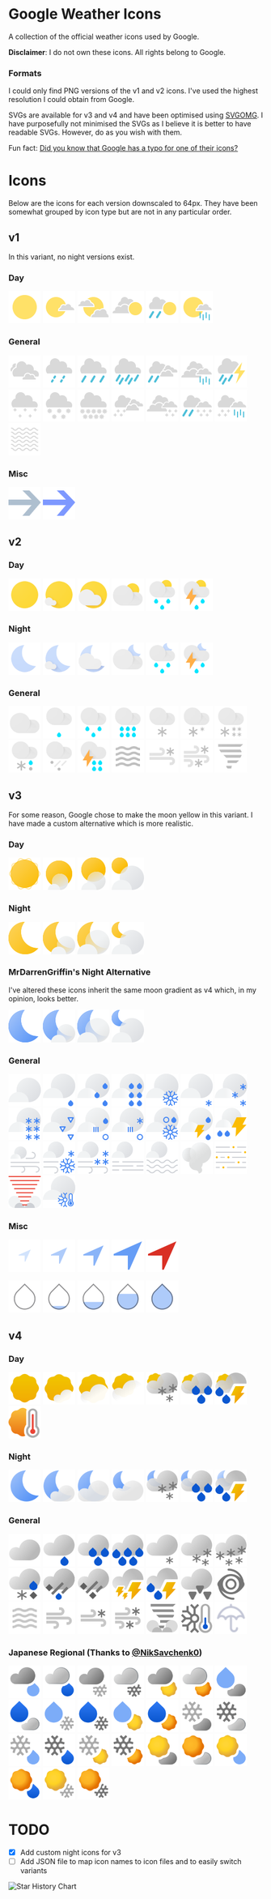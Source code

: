 # Google Weather Icons
A collection of the official weather icons used by Google.

**Disclaimer**: I do not own these icons. All rights belong to Google.

### Formats
I could only find PNG versions of the v1 and v2 icons. I've used the highest resolution I could obtain from Google.

SVGs are available for v3 and v4 and have been optimised using [SVGOMG](https://svgomg.net/). I have purposefully not minimised the SVGs as I believe it is better to have readable SVGs. However, do as you wish with them.

Fun fact: [Did you know that Google has a typo for one of their icons?](https://twitter.com/MrDarrenGriffin/status/1725896460363788681)

# Icons
Below are the icons for each version downscaled to 64px. They have been somewhat grouped by icon type but are not in any particular order.
## v1
In this variant, no night versions exist.
### Day
[<img src="v1/sunny.png" width="64"/>](v1/sunny.png)
[<img src="v1/sunny_s_cloudy.png" width="64"/>](v1/sunny_s_cloudy.png)
[<img src="v1/partly_cloudy.png" width="64"/>](v1/partly_cloudy.png)
[<img src="v1/cloudy_s_sunny.png" width="64"/>](v1/cloudy_s_sunny.png)
[<img src="v1/rain_s_sunny.png" width="64"/>](v1/rain_s_sunny.png)
[<img src="v1/sunny_s_rain.png" width="64"/>](v1/sunny_s_rain.png)
### General
[<img src="v1/cloudy.png" width="64"/>](v1/cloudy.png)
[<img src="v1/rain_light.png" width="64"/>](v1/rain_light.png)
[<img src="v1/rain.png" width="64"/>](v1/rain.png)
[<img src="v1/rain_heavy.png" width="64"/>](v1/rain_heavy.png)
[<img src="v1/rain_s_cloudy.png" width="64"/>](v1/rain_s_cloudy.png)
[<img src="v1/cloudy_s_rain.png" width="64"/>](v1/cloudy_s_rain.png)
[<img src="v1/thunderstorms.png" width="64"/>](v1/thunderstorms.png)
[<img src="v1/snow_light.png" width="64"/>](v1/snow_light.png)
[<img src="v1/snow.png" width="64"/>](v1/snow.png)
[<img src="v1/snow_heavy.png" width="64"/>](v1/snow_heavy.png)
[<img src="v1/snow_s_cloudy.png" width="64"/>](v1/snow_s_cloudy.png)
[<img src="v1/cloudy_s_snow.png" width="64"/>](v1/cloudy_s_snow.png)
[<img src="v1/rain_s_snow.png" width="64"/>](v1/rain_s_snow.png)
[<img src="v1/snow_s_rain.png" width="64"/>](v1/snow_s_rain.png)
[<img src="v1/fog.png" width="64"/>](v1/fog.png)

### Misc
[<img src="v1/arrow_unselected.svg" width="64"/>](v1/arrow_unselected.svg)
[<img src="v1/arrow_selected.svg" width="64"/>](v1/arrow_selected.svg)

## v2
### Day
[<img src="v2/sunny.png" width="64"/>](v2/sunny.png)
[<img src="v2/mostly_sunny.png" width="64"/>](v2/mostly_sunny.png)
[<img src="v2/partly_cloudy.png" width="64"/>](v2/partly_cloudy.png)
[<img src="v2/mostly_cloudy_day.png" width="64"/>](v2/mostly_cloudy_day.png)
[<img src="v2/scattered_showers_day.png" width="64"/>](v2/scattered_showers_day.png)
[<img src="v2/isolated_scattered_tstorms_day.png" width="64"/>](v2/isolated_scattered_tstorms_day.png)
### Night
[<img src="v2/clear_night.png" width="64"/>](v2/clear_night.png)
[<img src="v2/mostly_clear_night.png" width="64"/>](v2/mostly_clear_night.png)
[<img src="v2/partly_cloudy_night.png" width="64"/>](v2/partly_cloudy_night.png)
[<img src="v2/mostly_cloudy_night.png" width="64"/>](v2/mostly_cloudy_night.png)
[<img src="v2/scattered_showers_night.png" width="64"/>](v2/scattered_showers_night.png)
[<img src="v2/isolated_scattered_tstorms_night.png" width="64"/>](v2/isolated_scattered_tstorms_night.png)
### General
[<img src="v2/cloudy.png" width="64"/>](v2/cloudy.png)
[<img src="v2/drizzle.png" width="64"/>](v2/drizzle.png)
[<img src="v2/showers_rain.png" width="64"/>](v2/showers_rain.png)
[<img src="v2/heavy_rain.png" width="64"/>](v2/heavy_rain.png)
[<img src="v2/flurries.png" width="64"/>](v2/flurries.png)
[<img src="v2/snow_showers_snow.png" width="64"/>](v2/snow_showers_snow.png)
[<img src="v2/heavy_snow.png" width="64"/>](v2/heavy_snow.png)
[<img src="v2/wintry_mix_rain_snow.png" width="64"/>](v2/wintry_mix_rain_snow.png)
[<img src="v2/sleet_hail.png" width="64"/>](v2/sleet_hail.png)
[<img src="v2/strong_tstorms.png" width="64"/>](v2/strong_tstorms.png)
[<img src="v2/haze_fog_dust_smoke.png" width="64"/>](v2/haze_fog_dust_smoke.png)
[<img src="v2/blowing_snow.png" width="64"/>](v2/blowing_snow.png)
[<img src="v2/blizzard.png" width="64"/>](v2/blizzard.png)
[<img src="v2/tornado.png" width="64"/>](v2/tornado.png)

## v3
For some reason, Google chose to make the moon yellow in this variant. I have made a custom alternative which is more realistic.
### Day
[<img src="v3/sunny.svg" width="64"/>](v3/sunny.svg)
[<img src="v3/mostly_sunny.svg" width="64"/>](v3/mostly_sunny.svg)
[<img src="v3/partly_cloudy.svg" width="64"/>](v3/partly_cloudy.svg)
[<img src="v3/mostly_cloudy.svg" width="64"/>](v3/mostly_cloudy.svg)

### Night
[<img src="v3/clear.svg" width="64"/>](v3/clear.svg)
[<img src="v3/partly_clear.svg" width="64"/>](v3/partly_clear.svg)
[<img src="v3/mostly_clear.svg" width="64"/>](v3/mostly_clear.svg)
[<img src="v3/mostly_cloudy_night.svg" width="64"/>](v3/mostly_cloudy.svg)

### MrDarrenGriffin's Night Alternative
I've altered these icons inherit the same moon gradient as v4 which, in my opinion, looks better.

[<img src="v3/clear_alt.svg" width="64"/>](v3/clear.svg)
[<img src="v3/partly_clear_alt.svg" width="64"/>](v3/partly_clear.svg)
[<img src="v3/mostly_clear_alt.svg" width="64"/>](v3/mostly_clear.svg)
[<img src="v3/mostly_cloudy_night_alt.svg" width="64"/>](v3/mostly_cloudy.svg)

### General
[<img src="v3/cloudy.svg" width="64"/>](v3/cloudy.svg)
[<img src="v3/drizzle.svg" width="64"/>](v3/drizzle.svg)
[<img src="v3/scattered_showers.svg" width="64"/>](v3/scattered_showers.svg)
[<img src="v3/showers.svg" width="64"/>](v3/showers.svg)
[<img src="v3/snow_showers.svg" width="64"/>](v3/snow_showers.svg)
[<img src="v3/flurries.svg" width="64"/>](v3/flurries.svg)
[<img src="v3/scattered_snow.svg" width="64"/>](v3/scattered_snow.svg)
[<img src="v3/heavy_snow.svg" width="64"/>](v3/heavy_snow.svg)
[<img src="v3/icy.svg" width="64"/>](v3/icy.svg)
[<img src="v3/mixed_rain_hail_sleet.svg" width="64"/>](v3/mixed_rain_hail_sleet.svg)
[<img src="v3/sleet_hail.svg" width="64"/>](v3/sleet_hail.svg)
[<img src="v3/wintry_mix.svg" width="64"/>](v3/wintry_mix.svg)
[<img src="v3/isolated_tstorms.svg" width="64"/>](v3/isolated_tstorms.svg)
[<img src="v3/strong_tstorms.svg" width="64"/>](v3/strong_tstorms.svg)
[<img src="v3/wind.svg" width="64"/>](v3/wind.svg)
[<img src="v3/blizzard.svg" width="64"/>](v3/blizzard.svg)
[<img src="v3/blowing_snow.svg" width="64"/>](v3/blowing_snow.svg)
[<img src="v3/mist.svg" width="64"/>](v3/mist.svg)
[<img src="v3/fog.svg" width="64"/>](v3/fog.svg)
[<img src="v3/smoke.svg" width="64"/>](v3/smoke.svg)
[<img src="v3/dust.svg" width="64"/>](v3/dust.svg)
[<img src="v3/tornado.svg" width="64"/>](v3/tornado.svg)
[<img src="v3/very_cold.svg" width="64"/>](v3/very_cold.svg)

### Misc
[<img src="v3/arrow.svg" width="64"/>](v3/arrow.svg)
[<img src="v3/arrow_2.svg" width="64"/>](v3/arrow_2.svg)
[<img src="v3/arrow_3.svg" width="64"/>](v3/arrow_3.svg)
[<img src="v3/arrow_4.svg" width="64"/>](v3/arrow_4.svg)
[<img src="v3/arrow_5.svg" width="64"/>](v3/arrow_5.svg)

[<img src="v3/droplet_clear.svg" width="64"/>](v3/droplet_clear.svg)
[<img src="v3/droplet_drizzle.svg" width="64"/>](v3/droplet_drizzle.svg)
[<img src="v3/droplet_light.svg" width="64"/>](v3/droplet_light.svg)
[<img src="v3/droplet_moderate.svg" width="64"/>](v3/droplet_moderate.svg)
[<img src="v3/droplet_heavy.svg" width="64"/>](v3/droplet_heavy.svg)

## v4
### Day
[<img src="v4/clear_day.svg" width="64"/>](v4/clear_day.svg)
[<img src="v4/mostly_clear_day.svg" width="64"/>](v4/mostly_clear_day.svg)
[<img src="v4/partly_cloudy_day.svg" width="64"/>](v4/partly_cloudy_day.svg)
[<img src="v4/mostly_cloudy_day.svg" width="64"/>](v4/mostly_cloudy_day.svg)
[<img src="v4/scattered_snow_showers_day.svg" width="64"/>](v4/scattered_snow_showers_day.svg)
[<img src="v4/scattered_showers_day.svg" width="64"/>](v4/scattered_showers_day.svg)
[<img src="v4/isolated_scattered_thunderstorms_day.svg" width="64"/>](v4/isolated_scattered_thunderstorms_day.svg)
[<img src="v4/very_hot.svg" width="64"/>](v4/very_hot.svg)
### Night
[<img src="v4/clear_night.svg" width="64"/>](v4/clear_night.svg)
[<img src="v4/mostly_clear_night.svg" width="64"/>](v4/mostly_clear_night.svg)
[<img src="v4/partly_cloudy_night.svg" width="64"/>](v4/partly_cloudy_night.svg)
[<img src="v4/mostly_cloudy_night.svg" width="64"/>](v4/mostly_cloudy_night.svg)
[<img src="v4/scattered_snow_showers_night.svg" width="64"/>](v4/scattered_snow_showers_night.svg)
[<img src="v4/scattered_showers_night.svg" width="64"/>](v4/scattered_showers_night.svg)
[<img src="v4/isolated_scattered_thunderstorms_night.svg" width="64"/>](v4/isolated_scattered_thunderstorms_night.svg)
### General
[<img src="v4/cloudy.svg" width="64"/>](v4/cloudy.svg)
[<img src="v4/drizzle.svg" width="64"/>](v4/drizzle.svg)
[<img src="v4/showers_rain.svg" width="64"/>](v4/showers_rain.svg)
[<img src="v4/heavy_rain.svg" width="64"/>](v4/heavy_rain.svg)
[<img src="v4/flurries.svg" width="64"/>](v4/flurries.svg)
[<img src="v4/showers_snow.svg" width="64"/>](v4/showers_snow.svg)
[<img src="v4/heavy_snow.svg" width="64"/>](v4/heavy_snow.svg)
[<img src="v4/mixed_rain_snow.svg" width="64"/>](v4/mixed_rain_snow.svg)
[<img src="v4/mixed_rain_hail_sleet.svg" width="64"/>](v4/mixed_rain_hail_sleet.svg)
[<img src="v4/sleet_hail.svg" width="64"/>](v4/sleet_hail.svg)
[<img src="v4/strong_thunderstorms.svg" width="64"/>](v4/strong_thunderstorms.svg)
[<img src="v4/isolated_thunderstorms.svg" width="64"/>](v4/isolated_thunderstorms.svg)
[<img src="v4/icy.svg" width="64"/>](v4/icy.svg)
[<img src="v4/tropical_storm_hurricane.svg" width="64"/>](v4/tropical_storm_hurricane.svg)
[<img src="v4/haze_fog_dust_smoke.svg" width="64"/>](v4/haze_fog_dust_smoke.svg)
[<img src="v4/windy.svg" width="64"/>](v4/windy.svg)
[<img src="v4/blowing_snow.svg" width="64"/>](v4/blowing_snow.svg)
[<img src="v4/blizzard.svg" alt="drawing" width="64"/>](v4/blizzard.svg)
[<img src="v4/tornado.svg" width="64"/>](v4/tornado.svg)
[<img src="v4/very_cold.svg" width="64"/>](v4/very_cold.svg)
[<img src="v4/umbrella.svg" width="64"/>](v4/umbrella.svg)
### Japanese Regional (Thanks to [@NikSavchenk0](https://github.com/mrdarrengriffin/google-weather-icons/issues/3))
[<img src="v4/cloudy_with_rain_dark.svg" width="64"/>](v4/cloudy_with_rain_dark.svg)
[<img src="v4/cloudy_with_rain_light.svg" width="64"/>](v4/cloudy_with_rain_light.svg)
[<img src="v4/cloudy_with_snow_dark.svg" width="64"/>](v4/cloudy_with_snow_dark.svg)
[<img src="v4/cloudy_with_snow_light.svg" width="64"/>](v4/cloudy_with_snow_light.svg)
[<img src="v4/cloudy_with_sunny_dark.svg" width="64"/>](v4/cloudy_with_sunny_dark.svg)
[<img src="v4/cloudy_with_sunny_light.svg" width="64"/>](v4/cloudy_with_sunny_light.svg)
[<img src="v4/rain_with_cloudy_dark.svg" width="64"/>](v4/rain_with_cloudy_dark.svg)
[<img src="v4/rain_with_cloudy_light.svg" width="64"/>](v4/rain_with_cloudy_light.svg)
[<img src="v4/rain_with_snow_dark.svg" width="64"/>](v4/rain_with_snow_dark.svg)
[<img src="v4/rain_with_snow_light.svg" width="64"/>](v4/rain_with_snow_light.svg)
[<img src="v4/rain_with_sunny_dark.svg" width="64"/>](v4/rain_with_sunny_dark.svg)
[<img src="v4/rain_with_sunny_light.svg" width="64"/>](v4/rain_with_sunny_light.svg)
[<img src="v4/snow_with_cloudy_dark.svg" width="64"/>](v4/snow_with_cloudy_dark.svg)
[<img src="v4/snow_with_cloudy_light.svg" width="64"/>](v4/snow_with_cloudy_light.svg)
[<img src="v4/snow_with_rain_dark.svg" width="64"/>](v4/snow_with_rain_dark.svg)
[<img src="v4/snow_with_rain_light.svg" width="64"/>](v4/snow_with_rain_light.svg)
[<img src="v4/snow_with_sunny_dark.svg" width="64"/>](v4/snow_with_sunny_dark.svg)
[<img src="v4/snow_with_sunny_light.svg" width="64"/>](v4/snow_with_sunny_light.svg)
[<img src="v4/sunny_with_cloudy_dark.svg" width="64"/>](v4/sunny_with_cloudy_dark.svg)
[<img src="v4/sunny_with_cloudy_light.svg" width="64"/>](v4/sunny_with_cloudy_light.svg)
[<img src="v4/sunny_with_rain_dark.svg" width="64"/>](v4/sunny_with_rain_dark.svg)
[<img src="v4/sunny_with_rain_light.svg" width="64"/>](v4/sunny_with_rain_light.svg)
[<img src="v4/sunny_with_snow_dark.svg" width="64"/>](v4/sunny_with_snow_dark.svg)
[<img src="v4/sunny_with_snow_light.svg" width="64"/>](v4/sunny_with_snow_light.svg)

# TODO
- [x] Add custom night icons for v3
- [ ] Add JSON file to map icon names to icon files and to easily switch variants

<picture>
  <source media="(prefers-color-scheme: dark)" srcset="https://api.star-history.com/svg?repos=mrdarrengriffin/google-weather-icons&type=Date&theme=dark" />
  <source media="(prefers-color-scheme: light)" srcset="https://api.star-history.com/svg?repos=mrdarrengriffin/google-weather-icons&type=Date" />
  <img alt="Star History Chart" src="https://api.star-history.com/svg?repos=mrdarrengriffin/google-weather-icons&type=Date" />
</picture>

